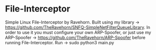 # File-Interceptor
Simple Linux File-Interceptor by Ravehorn. Built using my library -> https://github.com/TheRavehorn/SNFQ-SimpleNetFilterQueueLibrary. In order to use it you must configure your own ARP-Spoofer, or just use my ARP-Spoofer -> https://github.com/TheRavehorn/ARP-Spoofer before running File-Interceptor. Run -> sudo python3 main.py
